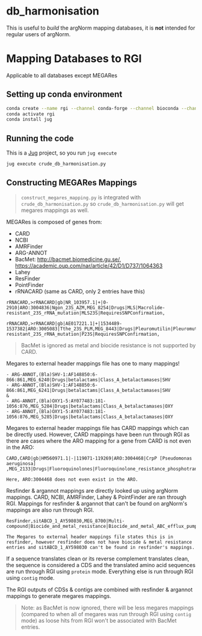 # db_harmonisation

This is useful to _build_ the argNorm mapping databases, it is **not** intended for regular users of argNorm.

# Mapping Databases to RGI

Applicable to all databases except MEGARes

## Setting up conda environment

```bash
conda create --name rgi --channel conda-forge --channel bioconda --channel defaults rgi
conda activate rgi
conda install jug
```

## Running the code

This is a [Jug](https://jug.rtfd.io/) project, so you run `jug execute`

```bash
jug execute crude_db_harmonisation.py
```

## Constructing MEGARes Mappings

> `construct_megares_mapping.py` is integrated with `crude_db_harmonisation.py` so `crude_db_harmonisation.py` will get megares mappings as well.

MEGARes is composed of genes from:
- CARD
- NCBI
- AMRFinder
- ARG-ANNOT
- BacMet: http://bacmet.biomedicine.gu.se/, https://academic.oup.com/nar/article/42/D1/D737/1064363
- Lahey
- ResFinder
- PointFinder
- rRNACARD (same as CARD, only 2 entries have this)

```
rRNACARD,>rRNACARD|gb|NR_103957.1|+|0-2910|ARO:3004836|Ngon_23S_AZM,MEG_8254|Drugs|MLS|Macrolide-resistant_23S_rRNA_mutation|MLS23S|RequiresSNPConfirmation,

rRNACARD,>rRNACARD|gb|AE017221.1|+|1534489-1537382|ARO:3005083|Tthe_23S_PLM,MEG_8443|Drugs|Pleuromutilin|Pleuromutilin-resistant_23S_rRNA_mutation|P23S|RequiresSNPConfirmation,
```

> BacMet is ignored as metal and biocide resistance is not supported by CARD.

Megares to external header mappings file has one to many mappings!
```
- ARG-ANNOT,(Bla)SHV-1:AF148850:6-866:861,MEG_6240|Drugs|betalactams|Class_A_betalactamases|SHV
- ARG-ANNOT,(Bla)SHV-1:AF148850:6-866:861,MEG_6241|Drugs|betalactams|Class_A_betalactamases|SHV
&
- ARG-ANNOT,(Bla)OXY1-5:AY077483:181-1056:876,MEG_5284|Drugs|betalactams|Class_A_betalactamases|OXY
- ARG-ANNOT,(Bla)OXY1-5:AY077483:181-1056:876,MEG_5285|Drugs|betalactams|Class_A_betalactamases|OXY
```

Megares to external header mappings file has CARD mappings which can be directly used. However, CARD mappings have been run through RGI as there are cases where the ARO mapping for a gene from CARD is not even in the ARO:

```
CARD,CARD|gb|HM560971.1|-|119071-119269|ARO:3004468|CrpP [Pseudomonas aeruginosa] ,MEG_2133|Drugs|Fluoroquinolones|Fluoroquinolone_resistance_phosphotransferase|CRPP,

Here, ARO:3004468 does not even exist in the ARO.
```

Resfinder & argannot mappings are directly looked up using argNorm mappings. CARD, NCBI, AMRFinder, Lahey & PointFinder are ran through RGI. Mappings for resfinder & argannot that can't be found on argNorm's mappings are also run through RGI.

```
ResFinder,sitABCD_1_AY598030,MEG_8700|Multi-compound|Biocide_and_metal_resistance|Biocide_and_metal_ABC_efflux_pumps|SITABCD,

The Megares to external header mappings file states this is in resfinder, however resfinder does not have biocide & metal resistance entries and sitABCD_1_AY598030 can't be found in resfinder's mappings.
```

If a sequence translates clean or its reverse complement translates clean, the sequence is considered a CDS and the translated amino acid sequences are run through RGI using `protein` mode. Everything else is run through RGI using `contig` mode.

The RGI outputs of CDSs & contigs are combined with resfinder & argannot mappings to generate megares mappings.

> Note: as BacMet is now ignored, there will be less megares mappings (compared to when all of megares was run through RGI using `contig` mode) as loose hits from RGI won't be associated with BacMet entries.